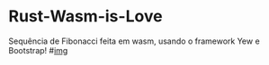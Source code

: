 # Rust-Wasm-is-Love
Sequência de Fibonacci feita em wasm, usando o framework Yew e Bootstrap!
#[img](https://github.com/AndreAdmin/Rust-Wasm-is-Love/blob/main/example.png)
